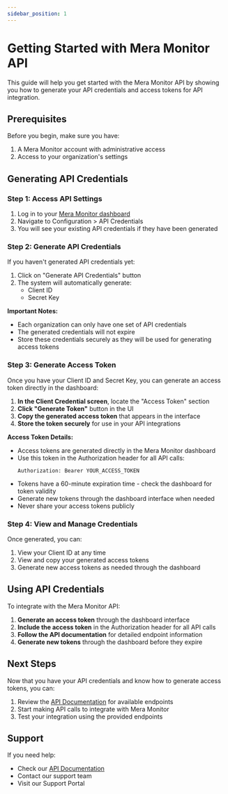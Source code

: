 ```yaml
---
sidebar_position: 1
---
```


# Getting Started with Mera Monitor API

This guide will help you get started with the Mera Monitor API by showing you how to generate your API credentials and access tokens for API integration.

## Prerequisites

Before you begin, make sure you have:
1. A Mera Monitor account with administrative access
2. Access to your organization's settings

## Generating API Credentials

### Step 1: Access API Settings
1. Log in to your [Mera Monitor dashboard](https://app.meramonitor.com)
2. Navigate to Configuration > API Credentials
3. You will see your existing API credentials if they have been generated

### Step 2: Generate API Credentials
If you haven't generated API credentials yet:
1. Click on "Generate API Credentials" button
2. The system will automatically generate:
   - Client ID
   - Secret Key

**Important Notes:**
- Each organization can only have one set of API credentials
- The generated credentials will not expire
- Store these credentials securely as they will be used for generating access tokens

### Step 3: Generate Access Token
Once you have your Client ID and Secret Key, you can generate an access token directly in the dashboard:

1. **In the Client Credential screen**, locate the "Access Token" section
2. **Click "Generate Token"** button in the UI
3. **Copy the generated access token** that appears in the interface
4. **Store the token securely** for use in your API integrations

**Access Token Details:**
- Access tokens are generated directly in the Mera Monitor dashboard
- Use this token in the Authorization header for all API calls:
   ```http
   Authorization: Bearer YOUR_ACCESS_TOKEN
   ```
- Tokens have a 60-minute expiration time - check the dashboard for token validity
- Generate new tokens through the dashboard interface when needed
- Never share your access tokens publicly

### Step 4: View and Manage Credentials
Once generated, you can:
1. View your Client ID at any time
2. View and copy your generated access tokens
3. Generate new access tokens as needed through the dashboard

## Using API Credentials

To integrate with the Mera Monitor API:
1. **Generate an access token** through the dashboard interface
2. **Include the access token** in the Authorization header for all API calls
3. **Follow the API documentation** for detailed endpoint information
4. **Generate new tokens** through the dashboard before they expire

## Next Steps

Now that you have your API credentials and know how to generate access tokens, you can:
1. Review the [API Documentation](/docs/api-documentation) for available endpoints
2. Start making API calls to integrate with Mera Monitor
3. Test your integration using the provided endpoints

## Support

If you need help:
- Check our [API Documentation](/docs/api-documentation)
- Contact our support team
- Visit our Support Portal 
